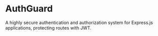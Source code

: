 # AuthGuard
A highly secure authentication and authorization system for Express.js applications, protecting routes with JWT.

